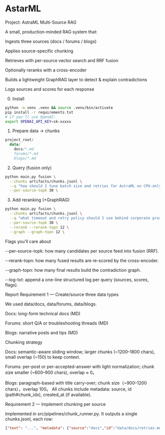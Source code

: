 # AstarML
Project: AstraML Multi-Source RAG

A small, production-minded RAG system that:

Ingests three sources (docs / forums / blogs)

Applies source-specific chunking

Retrieves with per-source vector search and RRF fusion

Optionally reranks with a cross-encoder

Builds a lightweight GraphRAG layer to detect & explain contradictions

Logs sources and scores for each response

0) Install
```bash
python -m venv .venv && source .venv/bin/activate
pip install -r requirements.txt
# if you’ll use OpenAI:
export OPENAI_API_KEY=sk-xxxxx
```
1) Prepare data → chunks
```kotlin
project_root/
  data/
    docs/*.md
    forums/*.md
    blogs/*.md
```
2) Query (fusion only)
```bash
python main.py fusion \
  --chunks artifacts/chunks.jsonl \
  --q "how should I tune batch size and retries for AstraML on CPU-only setups?" \
  --per-source-topk 30 \
```
3) Add reranking (+GraphRAG)
```bash
python main.py fusion \
  --chunks artifacts/chunks.jsonl \
  --q "what timeout and retry policy should I use behind corporate proxies?" \
  --per-source-topk 30 \
  --rerank --rerank-topn 12 \
  --graph --graph-topn 12 \
```
Flags you’ll care about

--per-source-topk: how many candidates per source feed into fusion (RRF).

--rerank-topn: how many fused results are re-scored by the cross-encoder.

--graph-topn: how many final results build the contradiction graph.

--log-txt: append a one-line structured log per query (sources, scores, flags).

Report
Requirement 1 — Create/source three data types

We used data/docs, data/forums, data/blogs.

Docs: long-form technical docs (MD)

Forums: short Q/A or troubleshooting threads (MD)

Blogs: narrative posts and tips (MD)

Chunking strategy

Docs: semantic-aware sliding window; larger chunks (~1200–1800 chars), small overlap (~150) to keep context.

Forums: per-post or per-accepted-answer with light normalization; chunk size smaller (~600–900 chars), overlap ≈ 0。

Blogs: paragraph-based with title carry-over; chunk size（~900–1200 chars），overlap 100。
All chunks include metadata: source, id (path#chunk_idx), created_at (if available).

Requirement 2 — Implement chunking per source

Implemented in src/pipelines/chunk_runner.py. It outputs a single chunks.jsonl, each row:
```json
{"text": "...", "metadata": {"source":"docs","id":"data/docs/retries.md#c0","created_at":"2024-05-01"}}
```
